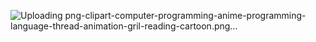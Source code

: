 ![Uploading png-clipart-computer-programming-anime-programming-language-thread-animation-gril-reading-cartoon.png…]()
